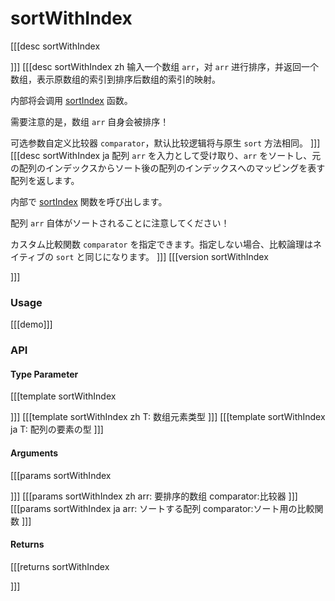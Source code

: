 # sortWithIndex
[[[desc sortWithIndex
  
]]]
[[[desc sortWithIndex zh
  输入一个数组 `arr`，对 `arr` 进行排序，并返回一个数组，表示原数组的索引到排序后数组的索引的映射。

  内部将会调用 [sortIndex](./sortIndex.md) 函数。

  需要注意的是，数组 `arr` 自身会被排序！

  可选参数自定义比较器 `comparator`，默认比较逻辑将与原生 `sort` 方法相同。
]]]
[[[desc sortWithIndex ja
  配列 `arr` を入力として受け取り、`arr` をソートし、元の配列のインデックスからソート後の配列のインデックスへのマッピングを表す配列を返します。

  内部で [sortIndex](./sortIndex.md) 関数を呼び出します。

  配列 `arr` 自体がソートされることに注意してください！

  カスタム比較関数 `comparator` を指定できます。指定しない場合、比較論理はネイティブの `sort` と同じになります。
]]]
[[[version sortWithIndex
  
]]]

### Usage

[[[demo]]]


### API

#### Type Parameter

[[[template sortWithIndex

]]]
[[[template sortWithIndex zh
T: 数组元素类型
]]]
[[[template sortWithIndex ja
T: 配列の要素の型
]]]

#### Arguments

[[[params sortWithIndex

]]]
[[[params sortWithIndex zh
arr: 要排序的数组
comparator:比较器
]]]
[[[params sortWithIndex ja
arr: ソートする配列
comparator:ソート用の比較関数
]]]

#### Returns

[[[returns sortWithIndex

]]]
